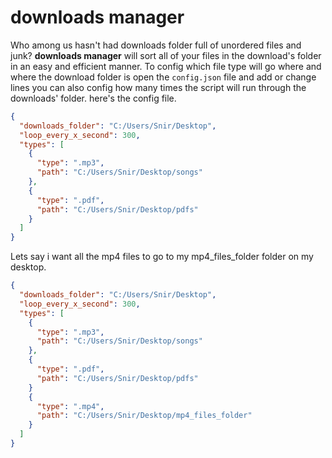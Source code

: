 # downloads manager
Who among us hasn't had downloads folder full of unordered files and junk?
**downloads manager** will sort all of your files in the download's folder in an easy and efficient manner.
To config which file type will go where and where the download folder is open the `config.json` file and
add or change lines you can also config how many times the script will run through the downloads' folder.
here's the config file.
```json
{
  "downloads_folder": "C:/Users/Snir/Desktop",
  "loop_every_x_second": 300,
  "types": [
    {
      "type": ".mp3",
      "path": "C:/Users/Snir/Desktop/songs"
    },
    {
      "type": ".pdf",
      "path": "C:/Users/Snir/Desktop/pdfs"
    }
  ]
}
```

Lets say i want all the mp4 files to go to my mp4_files_folder folder on my desktop.

```json
{
  "downloads_folder": "C:/Users/Snir/Desktop",
  "loop_every_x_second": 300,
  "types": [
    {
      "type": ".mp3",
      "path": "C:/Users/Snir/Desktop/songs"
    },
    {
      "type": ".pdf",
      "path": "C:/Users/Snir/Desktop/pdfs"
    }
    {
      "type": ".mp4",
      "path": "C:/Users/Snir/Desktop/mp4_files_folder"
    }
  ]
}
```

